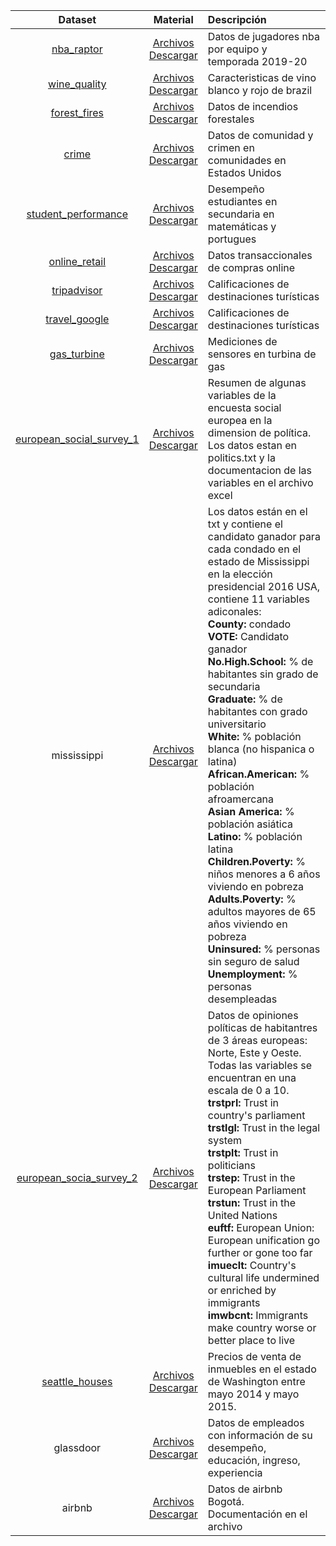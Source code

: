 | Dataset | Material  | Descripción |
| :---: | :---: | :--- |
|[nba_raptor](https://github.com/fivethirtyeight/data/tree/master/nba_raptor) | [Archivos](https://github.com/gtzambranop/UN_2020_2/tree/develop/DCD/module_4/project/nba_raptor) <br> [Descargar](https://minhaskamal.github.io/DownGit/#/home?url=https://github.com/gtzambranop/UN_2020_2/tree/develop/DCD/module_4/project/nba_raptor)  | Datos de jugadores nba por equipo y temporada 2019-20 |
| [wine_quality](https://archive.ics.uci.edu/ml/datasets/Wine+Quality)  | [Archivos](https://github.com/gtzambranop/UN_2020_2/tree/develop/DCD/module_4/project/wine_quality) <br> [Descargar](https://minhaskamal.github.io/DownGit/#/home?url=https://github.com/gtzambranop/UN_2020_2/tree/develop/DCD/module_4/project/wine_quality)  | Caracteristicas de vino blanco y rojo de brazil |
| [forest_fires](https://archive.ics.uci.edu/ml/datasets/Forest+Fires)  | [Archivos](https://github.com/gtzambranop/UN_2020_2/tree/develop/DCD/module_4/project/forest_fires) <br> [Descargar](https://minhaskamal.github.io/DownGit/#/home?url=https://github.com/gtzambranop/UN_2020_2/tree/develop/DCD/module_4/project/forest_fires)  | Datos de incendios forestales |
| [crime](https://archive.ics.uci.edu/ml/datasets/Communities+and+Crime)  | [Archivos](https://github.com/gtzambranop/UN_2020_2/tree/develop/DCD/module_4/project/crime) <br> [Descargar](https://minhaskamal.github.io/DownGit/#/home?url=https://github.com/gtzambranop/UN_2020_2/tree/develop/DCD/module_4/project/crime)  | Datos de comunidad y crimen en comunidades en Estados Unidos
| [student_performance](https://archive.ics.uci.edu/ml/datasets/Student+Performance)  | [Archivos](https://github.com/gtzambranop/UN_2020_2/tree/develop/DCD/module_4/project/student_performance) <br> [Descargar](https://minhaskamal.github.io/DownGit/#/home?url=https://github.com/gtzambranop/UN_2020_2/tree/develop/DCD/module_4/project/student_performance)  | Desempeño estudiantes en secundaria en matemáticas y portugues  |
| [online_retail](https://archive.ics.uci.edu/ml/datasets/Online+Retail)  | [Archivos](https://github.com/gtzambranop/UN_2020_2/tree/develop/DCD/module_4/project/online_retail) <br> [Descargar](https://minhaskamal.github.io/DownGit/#/home?url=https://github.com/gtzambranop/UN_2020_2/tree/develop/DCD/module_4/project/online_retail)  | Datos transaccionales de compras online |
| [tripadvisor](https://archive.ics.uci.edu/ml/datasets/Travel+Reviews) | [Archivos](https://github.com/gtzambranop/UN_2020_2/tree/develop/DCD/module_4/project/tripadvisor) <br> [Descargar](https://minhaskamal.github.io/DownGit/#/home?url=https://github.com/gtzambranop/UN_2020_2/tree/develop/DCD/module_4/project/tripadvisor)  | Calificaciones de destinaciones turísticas  |
| [travel_google](https://archive.ics.uci.edu/ml/datasets/Tarvel+Review+Ratings)  | [Archivos](https://github.com/gtzambranop/UN_2020_2/tree/develop/DCD/module_4/project/travel_google) <br> [Descargar](https://minhaskamal.github.io/DownGit/#/home?url=https://github.com/gtzambranop/UN_2020_2/tree/develop/DCD/module_4/project/travel_google)  | Calificaciones de destinaciones turísticas  |
| [gas_turbine](https://archive.ics.uci.edu/ml/datasets/Gas+Turbine+CO+and+NOx+Emission+Data+Set) | [Archivos](https://github.com/gtzambranop/UN_2020_2/tree/develop/DCD/module_4/project/gas_turbine) <br> [Descargar](https://minhaskamal.github.io/DownGit/#/home?url=https://github.com/gtzambranop/UN_2020_2/tree/develop/DCD/module_4/project/gas_turbine)  | Mediciones de sensores en turbina de gas  |
| [european_social_survey_1](https://www.europeansocialsurvey.org/data/#) | [Archivos](https://github.com/gtzambranop/UN_2020_2/tree/develop/DCD/module_4/project/european_social_survey_1) <br> [Descargar](https://minhaskamal.github.io/DownGit/#/home?url=https://github.com/gtzambranop/UN_2020_2/tree/develop/DCD/module_4/project/european_social_survey_1)  | Resumen de algunas variables de la encuesta social europea en la dimension de política. Los datos estan en politics.txt y la documentacion de las variables en el archivo excel |
| mississippi | [Archivos](https://github.com/gtzambranop/UN_2020_2/tree/develop/DCD/module_4/project/mississippi) <br> [Descargar](https://minhaskamal.github.io/DownGit/#/home?url=https://github.com/gtzambranop/UN_2020_2/tree/develop/DCD/module_4/project/mississippi)  | Los datos están en el txt y contiene el candidato ganador para cada condado en el estado de Mississippi en la elección presidencial 2016 USA, contiene 11 variables adiconales: <br>**County:** condado <br>**VOTE:** Candidato ganador <br>**No.High.School:** % de habitantes sin grado de secundaria <br>**Graduate:** % de habitantes con grado universitario <br>**White:** % población blanca (no hispanica o latina) <br>**African.American:** % población afroamercana <br>**Asian America:** % población asiática <br>**Latino:** % población latina <br>**Children.Poverty:** % niños menores a 6 años viviendo en pobreza <br>**Adults.Poverty:** % adultos mayores de 65 años viviendo en pobreza <br>**Uninsured:** % personas sin seguro de salud <br>**Unemployment:** % personas desempleadas |
| [european_socia_survey_2](https://www.europeansocialsurvey.org/data/#)  | [Archivos](https://github.com/gtzambranop/UN_2020_2/tree/develop/DCD/module_4/project/european_socia_survey_2) <br> [Descargar](https://minhaskamal.github.io/DownGit/#/home?url=https://github.com/gtzambranop/UN_2020_2/tree/develop/DCD/module_4/project/european_socia_survey_2)  | Datos de opiniones políticas de habitantres de 3 áreas europeas: Norte, Este y Oeste. Todas las variables se encuentran en una escala de 0 a 10.<br>**trstprl:** Trust in country's parliament <br>**trstlgl:** Trust in the legal system <br>**trstplt:** Trust in politicians <br>**trstep:** Trust in the European Parliament <br>**trstun:** Trust in the United Nations <br>**euftf:** European Union: European unification go further or gone too far <br>**imueclt:** Country's cultural life undermined or enriched by immigrants <br>**imwbcnt:** Immigrants make country worse or better place to live  |
| [seattle_houses](https://www.kaggle.com/harlfoxem/housesalesprediction) | [Archivos](https://github.com/gtzambranop/UN_2020_2/tree/develop/DCD/module_4/project/seattle_houses) <br> [Descargar](https://minhaskamal.github.io/DownGit/#/home?url=https://github.com/gtzambranop/UN_2020_2/tree/develop/DCD/module_4/project/seattle_houses)  | Precios de venta de inmuebles en el estado de Washington entre mayo 2014 y mayo 2015. |
| glassdoor | [Archivos](https://github.com/gtzambranop/UN_2020_2/tree/develop/DCD/module_4/project/glassdoor) <br> [Descargar](https://minhaskamal.github.io/DownGit/#/home?url=https://github.com/gtzambranop/UN_2020_2/tree/develop/DCD/module_4/project/glassdoor)  | Datos de empleados con información de su desempeño, educación, ingreso, experiencia |
| airbnb  | [Archivos](https://github.com/gtzambranop/UN_2020_2/tree/develop/DCD/module_4/project/airbnb) <br> [Descargar](https://minhaskamal.github.io/DownGit/#/home?url=https://github.com/gtzambranop/UN_2020_2/tree/develop/DCD/module_4/project/airbnb)  | Datos de airbnb Bogotá. Documentación en el archivo |